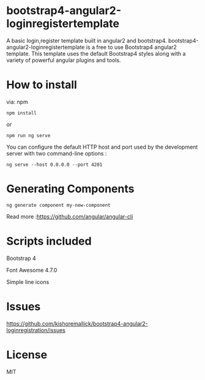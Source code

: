 # bootstrap4-angular2-loginregistertemplate
A basic login,register template built in angular2 and bootstrap4.
bootstrap4-angular2-loginregistertemplate is a free to use Bootstrap4 angular2 template. 
This template uses the default Bootstrap4 styles along with a variety of powerful angular plugins and tools.

# How to install
via: npm

    npm install
 or
 
    npm run ng serve

You can configure the default HTTP host and port used by the development server with two command-line options :

    ng serve --host 0.0.0.0 --port 4201

# Generating Components

    ng generate component my-new-component

Read more :https://github.com/angular/angular-cli


# Scripts included

 Bootstrap 4
 
 Font Awesome 4.7.0
 
 Simple line icons
 
 # Issues
 
 https://github.com/kishoremallick/bootstrap4-angular2-loginregistration/issues
 
 
 # License
 
 MIT


